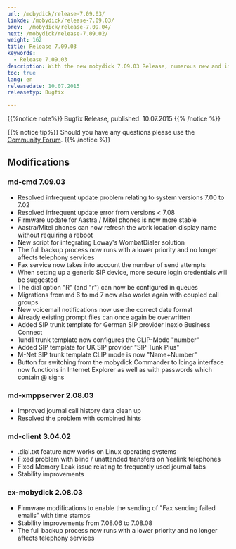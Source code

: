 ```yaml
---
url: /mobydick/release-7.09.03/
linkde: /mobydick/release-7.09.03/
prev:  /mobydick/release-7.09.04/
next: /mobydick/release-7.09.02/
weight: 162
title: Release 7.09.03
keywords: 
  - Release 7.09.03
description: With the new mobydick 7.09.03 Release, numerous new and improved functions are now available.
toc: true
lang: en
releasedate: 10.07.2015   
releasetyp: Bugfix

---
```


{{%notice note%}}
Bugfix Release, published: 10.07.2015 
{{% /notice %}}

{{% notice tip%}}
Should you have any questions please use the [Community Forum](http://community.pascom.net/forum.php?langid=6 "Visit our Forum").
{{% /notice %}}

## Modifications

### md-cmd 7.09.03

*   Resolved infrequent update problem relating to system versions 7.00 to 7.02
*   Resolved infrequent update error from versions < 7.08
*   Firmware update for Aastra / Mitel phones is now more stable
*   Aastra/Mitel phones can now refresh the work location display name without requiring a reboot
*   New script for integrating Loway's WombatDialer solution
*   The full backup process now runs with a lower priority and no longer affects telephony services
*   Fax service now takes into account the number of send attempts
*   When setting up a generic SIP device, more secure login credentials will be suggested 
*   The dial option "R" (and "r") can now be configured in queues
*   Migrations from md 6 to md 7 now also works again with coupled call groups 
*   New voicemail notifications now use the correct date format 
*   Already existing prompt files can once again be overwritten 
*   Added SIP trunk template for German SIP provider Inexio Business Connect 
*   1und1 trunk template now configures the CLIP-Mode "number" 
*   Added SIP template for UK SIP provider "SIP Tunk Plus"
*   M-Net SIP trunk template CLIP mode is now "Name+Number"
*   Button for switching from the mobydick Commander to Icinga interface now functions in Internet Explorer as well as with passwords which contain @ signs

### md-xmppserver 2.08.03

*   Improved journal call history data clean up
*   Resolved the problem with combined hints

### md-client 3.04.02

*   .dial.txt feature now works on Linux operating systems
*   Fixed problem with blind / unattended transfers on Yealink telephones
*   Fixed Memory Leak issue relating to frequently used journal tabs
*   Stability improvements

### ex-mobydick 2.08.03

*   Firmware modifications to enable the sending of "Fax sending failed emails" with time stamps
*   Stability improvements from 7.08.06 to 7.08.08
*   The full backup process now runs with a lower priority and no longer affects telephony services